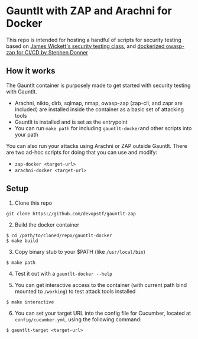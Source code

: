 # Gauntlt with ZAP and Arachni for Docker
This repo is intended for hosting a handful of scripts for security testing based on [James Wickett's security testing class](https://github.com/wickett/security-testing-class), and [dockerized owasp-zap for CI/CD by Stephen Donner](https://github.com/stephendonner/docker-zap)

## How it works
The Gauntlt container is purposely made to get started with security testing with Gauntlt.

- Arachni, nikto, dirb, sqlmap, nmap, owasp-zap (zap-cli, and zapr are included) are installed inside the container as a basic set of attacking tools
- Gauntlt is installed and is set as the entrypoint
- You can run `make path` for including `gauntlt-docker`and other scripts into your path

You can also run your attacks using Arachni or ZAP outside Gauntlt. There are two ad-hoc scripts for doing that you can use and modify:

- ``zap-docker <target-url>``
- ``arachni-docker <target-url>``

## Setup

1. Clone this repo
  ```
  git clone https://github.com/devopstf/gauntlt-zap
  ```

2. Build the docker container

  ```
  $ cd /path/to/cloned/repo/gauntlt-docker
  $ make build
  ```

3. Copy binary stub to your $PATH (like `/usr/local/bin`)
  ```
  $ make path
  ```

4. Test it out with a `gauntlt-docker --help`

5. You can get interactive access to the container (with current path bind mounted to ``/working``) to test attack tools installed
  ```
  $ make interactive
  ```

6. You can set your target URL into the config file for Cucumber, located at ``config/cucumber.yml``, using the following command:
```
$ gauntlt-target <target-url>
```
